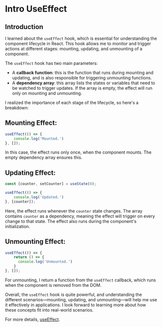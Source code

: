 # Intro UseEffect

## Introduction

I learned about the `useEffect` hook, which is essential for understanding the component lifecycle in React. This hook allows me to monitor and trigger actions at different stages: mounting, updating, and unmounting of a component. 

The `useEffect` hook has two main parameters: 
- A **callback function**: this is the function that runs during mounting and updating, and is also responsible for triggering unmounting functions.
- A **dependency array**: this array lists the states or variables that need to be watched to trigger updates. If the array is empty, the effect will run only on mounting and unmounting.

I realized the importance of each stage of the lifecycle, so here's a breakdown:

## Mounting Effect:
```js
useEffect(() => {
    console.log('Mounted.')
}, []);
```
In this case, the effect runs only once, when the component mounts. The empty dependency array ensures this.

## Updating Effect:
```js
const [counter, setCounter] = useState(0);

useEffect(() => {
    console.log('Updated.')
}, [counter]);
```
Here, the effect runs whenever the `counter` state changes. The array contains `counter` as a dependency, meaning the effect will trigger on every change to that state. The effect also runs during the component's initialization.

## Unmounting Effect:
```js
useEffect(() => {
    return () => {
      console.log('Unmounted.')
    }
}, []);
```
For unmounting, I return a function from the `useEffect` callback, which runs when the component is removed from the DOM.

Overall, the `useEffect` hook is quite powerful, and understanding the different scenarios—mounting, updating, and unmounting—will help me use it effectively in applications. I look forward to learning more about how these concepts fit into real-world scenarios.

For more details, [useEffect](https://react.dev/reference/react/useEffect).